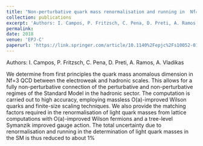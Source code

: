 ```yaml
---
title: "Non-perturbative quark mass renormalisation and running in  Nf=3 QCD"
collection: publications
excerpt: 'Authors: I. Campos, P. Fritzsch, C. Pena, D. Preti, A. Ramos, A. Vladikas'
permalink: 
date: 2018
venue: 'EPJ-C'
paperurl: 'https://link.springer.com/article/10.1140%2Fepjc%2Fs10052-018-5870-5'
---
```

Authors: I. Campos, P. Fritzsch, C. Pena, D. Preti, A. Ramos, A. Vladikas

We determine from first principles the quark mass anomalous dimension in Nf=3 QCD 
between the electroweak and hadronic scales. This allows for a fully 
non-perturbative connection of the perturbative and non-perturbative regimes of the 
Standard Model in the hadronic sector. The computation is carried out to high accuracy, 
employing massless O(a)-improved Wilson quarks and finite-size scaling techniques. 
We also provide the matching factors required in the renormalisation of light quark 
masses from lattice computations with O(a)-improved Wilson fermions and a tree-level 
Symanzik improved gauge action. The total uncertainty due to renormalisation and 
running in the determination of light quark masses in the SM is thus reduced to about 1%
